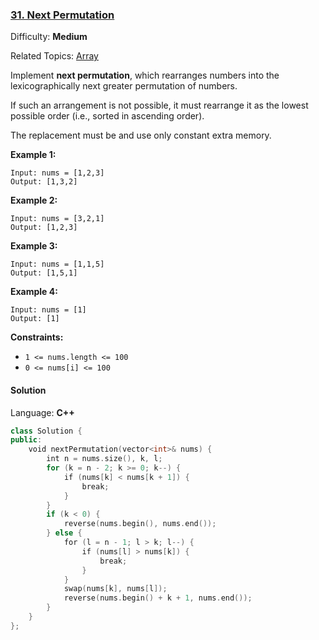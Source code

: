 ### [31\. Next Permutation](https://leetcode.com/problems/next-permutation/)

Difficulty: **Medium**

Related Topics: [Array](https://leetcode.com/tag/array/)

Implement **next permutation**, which rearranges numbers into the lexicographically next greater permutation of numbers.

If such an arrangement is not possible, it must rearrange it as the lowest possible order (i.e., sorted in ascending order).

The replacement must be and use only constant extra memory.

**Example 1:**

```
Input: nums = [1,2,3]
Output: [1,3,2]
```

**Example 2:**

```
Input: nums = [3,2,1]
Output: [1,2,3]
```

**Example 3:**

```
Input: nums = [1,1,5]
Output: [1,5,1]
```

**Example 4:**

```
Input: nums = [1]
Output: [1]
```

**Constraints:**

- `1 <= nums.length <= 100`
- `0 <= nums[i] <= 100`

#### Solution

Language: **C++**

```c++
class Solution {
public:
    void nextPermutation(vector<int>& nums) {
        int n = nums.size(), k, l;
        for (k = n - 2; k >= 0; k--) {
            if (nums[k] < nums[k + 1]) {
                break;
            }
        }
        if (k < 0) {
            reverse(nums.begin(), nums.end());
        } else {
            for (l = n - 1; l > k; l--) {
                if (nums[l] > nums[k]) {
                    break;
                }
            }
            swap(nums[k], nums[l]);
            reverse(nums.begin() + k + 1, nums.end());
        }
    }
};
```
